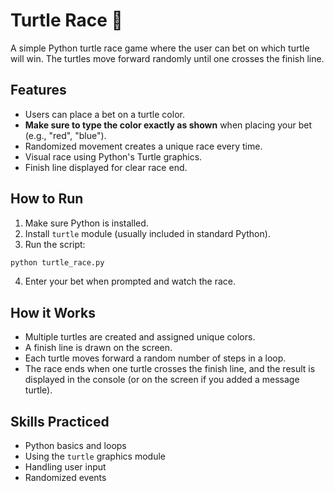 # Turtle Race 🐢

A simple Python turtle race game where the user can bet on which turtle will win. The turtles move forward randomly until one crosses the finish line.

## Features

- Users can place a bet on a turtle color.
- **Make sure to type the color exactly as shown** when placing your bet (e.g., "red", "blue").
- Randomized movement creates a unique race every time.
- Visual race using Python's Turtle graphics.
- Finish line displayed for clear race end.

## How to Run

1. Make sure Python is installed.
2. Install `turtle` module (usually included in standard Python).
3. Run the script:

```bash
python turtle_race.py
```

4. Enter your bet when prompted and watch the race.

## How it Works

- Multiple turtles are created and assigned unique colors.
- A finish line is drawn on the screen.
- Each turtle moves forward a random number of steps in a loop.
- The race ends when one turtle crosses the finish line, and the result is displayed in the console (or on the screen if you added a message turtle).

## Skills Practiced

- Python basics and loops
- Using the `turtle` graphics module
- Handling user input
- Randomized events